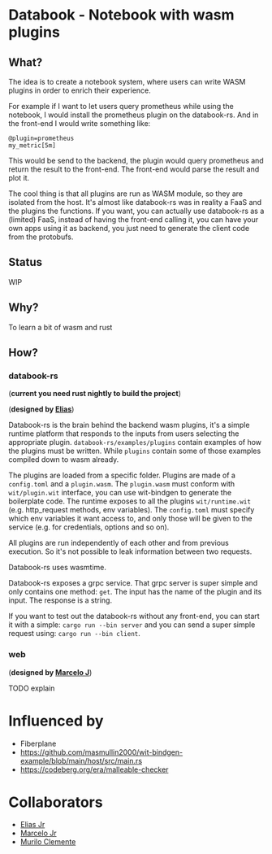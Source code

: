 # Databook - Notebook with wasm plugins

## What?

The idea is to create a notebook system, where users can write WASM plugins in order to enrich their experience.

For example if I want to let users query prometheus while using the notebook, I would install the prometheus plugin on the databook-rs. And in the front-end I would write something like:


```
@plugin=prometheus
my_metric[5m]
```

This would be send to the backend, the plugin would query prometheus and return the result to the front-end. The front-end would parse the result and plot it.

The cool thing is that all plugins are run as WASM module, so they are isolated from the host. It's almost like databook-rs was in reality a FaaS and the plugins the functions. If you want, you can actually use databook-rs as a (limited) FaaS, instead of having the front-end calling it, you can have your own apps using it as backend, you just need to generate the client code from the protobufs. 

## Status

WIP

## Why?

To learn a bit of wasm and rust

## How?

### databook-rs

(**current you need rust nightly to build the project**)

(**designed by [Elias](https://elias.sh)**)

Databook-rs is the brain behind the backend wasm plugins, it's a simple runtime platform that responds to the inputs from users selecting the appropriate plugin. `databook-rs/examples/plugins` contain examples of how the plugins must be written. While `plugins` contain some of those examples compiled down to wasm already. 

The plugins are loaded from a specific folder. Plugins are made of a `config.toml` and a `plugin.wasm`. The `plugin.wasm` must conform with `wit/plugin.wit` interface, you can use wit-bindgen to generate the boilerplate code. The runtime exposes to all the plugins `wit/runtime.wit` (e.g. http_request methods, env variables). The `config.toml` must specify which env variables it want access to, and only those will be given to the service (e.g. for credentials, options and so on).

All plugins are run independently of each other and from previous execution. So it's not possible to leak information between two requests.

Databook-rs uses wasmtime.

Databook-rs exposes a grpc service. That grpc server is super simple and only contains one method: `get`. The input has the name of the plugin and its input. The response is a string.

If you want to test out the databook-rs without any front-end, you can start it with a simple: `cargo run --bin server` and you can send a super simple request using: `cargo run --bin client`.

### web

(**designed by [Marcelo J](https://codeberg.org/marceloadsj1)**)

TODO explain


# Influenced by

- Fiberplane
- https://github.com/masmullin2000/wit-bindgen-example/blob/main/host/src/main.rs
- https://codeberg.org/era/malleable-checker 

# Collaborators 
- [Elias Jr](https://codeberg.org/era)
- [Marcelo Jr](https://codeberg.org/marceloadsj1)
- [Murilo Clemente](https://codeberg.org/muclemente)
